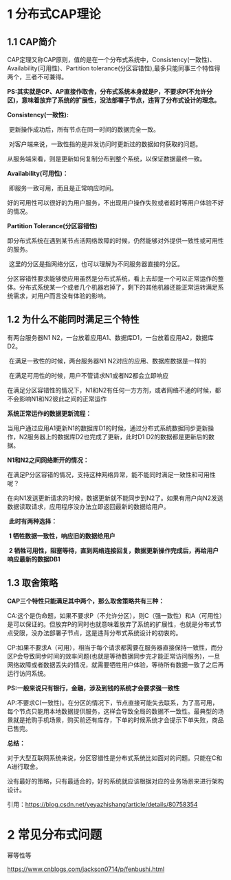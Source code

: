 # 1 分布式CAP理论

## 1.1 CAP简介

​	CAP定理又称CAP原则，值的是在一个分布式系统中，Consistency(一致性)、Availability(可用性)、Partition tolerance(分区容错性),最多只能同事三个特性得两个，三者不可兼得。

**PS:其实就是CP、AP直接作取舍，分布式系统本身就是P，不要求P(不允许分区)，意味着放弃了系统的扩展性，没法部署子节点，违背了分布式设计的理念。**

**Consistency(一致性):**

​	更新操作成功后，所有节点在同一时间的数据完全一致。

​	对客户端来说，一致性指的是并发访问时更新过的数据如何获取的问题。

​	从服务端来看，则是更新如何复制分布到整个系统，以保证数据最终一致。

**Availability(可用性)：**

​	即服务一致可用，而且是正常响应时间。

​	好的可用性可以很好的为用户服务，不出现用户操作失败或者超时等用户体验不好的情况。

**Partition Tolerance(分区容错性)**

​	即分布式系统在遇到某节点活网络故障的时候，仍然能够对外提供一致性或可用性的服务。

​	这里的分区是指网络分区，也可以理解为不同服务器直接的分区。

​	分区容错性要求能够使应用虽然是分布式系统，看上去却是一个可以正常运作的整体。分布式系统某一个或者几个机器宕掉了，剩下的其他机器还能正常运转满足系统需求，对用户而言没有体验的影响。

## 1.2 为什么不能同时满足三个特性

有两台服务器N1 N2，一台放着应用A1、数据库D1，一台放着应用A2，数据库D2。

​	在满足一致性的时候，两台服务器N1 N2对应的应用、数据库数据是一样的

​	在满足可用性的时候，用户不管请求N1或者N2都会立即响应

​	在满足分区容错性的情况下，N1和N2有任何一方方剂，或者网络不通的时候，都不会影响N1和N2彼此之间的正常运作

**系统正常运作的数据更新流程：**

​	当用户通过应用A1更新N1的数据库D1的时候，通过分布式系统数据同步更新操作，N2服务器上的数据库D2也完成了更新，此时D1 D2的数据都是更新后的数据。

**N1和N2之间网络断开的情况：**

​	在满足P分区容错的情况，支持这种网络异常，能不能同时满足一致性和可用性呢？

​	在向N1发送更新请求的时候，数据更新就不能同步到N2了。如果有用户向N2发送数据读取请求，应用程序没办法立即返回最新的数据给用户。

​	**此时有两种选择：**

​		**1 牺牲数据一致性，响应旧的数据给用户**

​		**2 牺牲可用性，阻塞等待，直到网络连接回复，数据更新操作完成后，再给用户响应最新的数据DB1**

## 1.3 取舍策略

**CAP三个特性只能满足其中两个，那么取舍策略共有三种：**

​	CA:这个是伪命题，如果不要求P（不允许分区），则C（强一致性）和A（可用性）是可以保证的。但放弃P的同时也就意味着放弃了系统的扩展性，也就是分布式节点受限，没办法部署子节点，这是违背分布式系统设计的初衷的。

​	CP:如果不要求A（可用），相当于每个请求都需要在服务器直接保持一致性，而分区P会导致同步时间的效率问题(也就是等待数据同步完才能正常访问服务)，一旦网络故障或者数据丢失的情况，就需要牺牲用户体验，等待所有数据一致了之后再运行访问系统。

**PS:一般来说只有银行，金融，涉及到钱的系统才会要求强一致性**

​	AP:不要求C(一致性)。在分区的情况下，节点直接可能失去联系，为了高可用，每个节点只能用本地数据提供服务，这样会导致全局的数据不一致性。最典型的场景就是抢购手机场景，购买前还有库存，下单的时候系统才会提示下单失败，商品已售完。

**总结：**

​	对于大型互联网系统来说，分区容错性是分布式系统比如面对的问题。只能在C和A进行取舍。

​	没有最好的策略，只有最适合的，好的系统就应该根据对应的业务场景来进行架构设计。

引用：https://blog.csdn.net/yeyazhishang/article/details/80758354

# 2 常见分布式问题

幂等性等

https://www.cnblogs.com/jackson0714/p/fenbushi.html